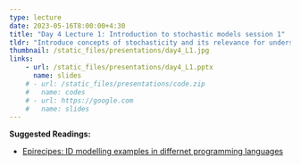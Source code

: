 ```yaml
---
type: lecture
date: 2023-05-16T8:00:00+4:30
title: "Day 4 Lecture 1: Introduction to stochastic models session 1"
tldr: "Introduce concepts of stochasticity and its relevance for understanding epidemic surge and probability of extinction"
thumbnail: /static_files/presentations/day4_L1.jpg
links: 
    - url: /static_files/presentations/day4_L1.pptx
      name: slides
    # - url: /static_files/presentations/code.zip
    #   name: codes
    # - url: https://google.com
    #   name: slides
---
```

**Suggested Readings:**
- [Epirecipes: ID modelling examples in differnet programming languages](http://epirecip.es/epicookbook/)


